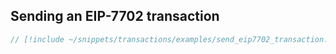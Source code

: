 ## Sending an EIP-7702 transaction

```rust
// [!include ~/snippets/transactions/examples/send_eip7702_transaction.rs]
```
